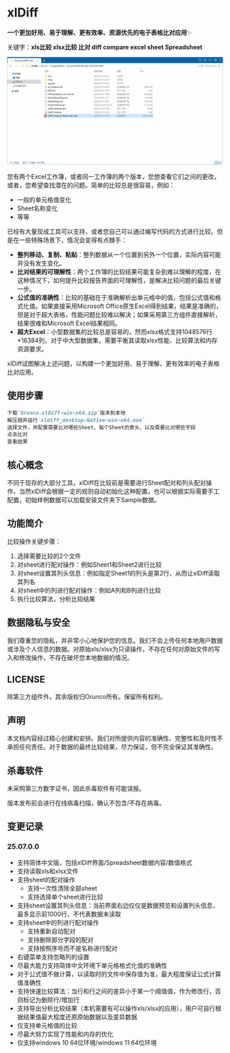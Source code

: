 # xlDiff

**一个更加好用、易于理解、更有效率、资源优先的电子表格比对应用**✨

关键字：**xls比较 xlsx比较 比对 diff compare excel sheet Spreadsheet**

![Preview](https://github.com/orunco/xldiff-release/blob/master/preview.gif) 



您有两个Excel工作簿，或者同一工作簿的两个版本，您想查看它们之间的更改，或者，您希望查找潜在的问题。简单的比较总是很容易，例如：

- 一般的单元格值变化
- Sheet名称变化
- 等等

已经有大量现成工具可以支持，或者您自己可以通过编写代码的方式进行比较。但是在一些特殊场景下，情况会变得有点棘手：

- **整列移动、复制、粘贴**：整列数据从一个位置到另外一个位置，实际内容可能并没有发生变化。
- **比对结果的可理解性**：两个工作簿的比较结果可能复杂到难以理解的程度，在这种情况下，如何提升比较报告界面的可理解性，是解决比较问题的最后关键一步。
- **公式值的准确性**：比较的基础在于准确解析出单元格中的值，包括公式值和格式化值。如果直接采用Microsoft Office原生Excel得到结果，结果是准确的，但是对于超大表格，性能问题比较难以解决；如果采用第三方组件直接解析，结果很难和Microsoft Excel结果相同。
- **超大Excel**：小型数据集的比较总是容易的，然而xlsx格式支持1048576行*16384列，对于中大型数据集，需要平衡其读取xlsx性能、比较算法和内存资源要求。

xlDiff试图解决上述问题，以构建一个更加好用、易于理解、更有效率的电子表格比对应用。



## 使用步骤

```markdown
下载`Orunco.xlDiff-win-x64.zip`版本到本地
解压缩并运行`xldiff_desktop-Native-win-x64.exe`
选择文件，并配置需要比对哪些Sheet、每个Sheet的表头、以及需要比对哪些字段
点击比对
查看结果
```






## 核心概念

不同于现存的大部分工具，xlDiff在比较前是需要进行Sheet配对和列头配对操作，当然xlDiff会根据一定的规则自动初始化这种配置，也可以根据实际需要手工配置，初始样例数据可以加载安装文件夹下Sample数据。



## 功能简介

比较操作关键步骤：

1. 选择需要比较的2个文件
2. 对sheet进行配对操作：例如Sheet1和Sheet2进行比较
3. 对sheet设置其列头信息：例如指定Sheet1的列头是第2行，从而让xlDiff读取其列名
4. 对sheet中的列进行配对操作：例如A列和B列进行比较
5. 执行比较算法，分析比较结果



## 数据隐私与安全

我们尊重您的隐私，并非常小心地保护您的信息。我们不会上传任何本地用户数据或涉及个人信息的数据。对原始xls/xlsx为只读操作，不存在任何对原始文件的写入和修改操作，不存在破坏您本地数据的情况。



## LICENSE

除第三方组件外，其余版权归Orunco所有。保留所有权利。



## 声明

本文档内容经过精心创建和安排。我们对所提供内容的准确性、完整性和及时性不承担任何责任。对于数据的最终比较结果，尽力保证，但不完全保证其准确性。



## 杀毒软件

未采购第三方数字证书，因此杀毒软件有可能误报。

版本发布前会进行在线病毒扫描，确认不包含/不存在病毒。



## 变更记录
### 25.07.0.0

- 支持简体中文版，包括xlDiff界面/Spreadsheet数据内容/数值格式
- 支持读取xls和xlsx文件
- 支持sheet的配对操作
  - 支持一次性清除全部sheet
  - 支持选择单个sheet进行比较
- 支持sheet设置其列头信息：当前界面右边仅仅是数据预览和设置列头信息，最多显示前1000行，不代表数据未读取
- 支持sheet中的列进行配对操作
  - 支持重新自动配对
  - 支持删除部分字段的配对
  - 支持按照序号而不是名称进行配对
- 右键菜单支持忽略列的设置
- 尽最大能力支持简体中文环境下单元格格式化值的准确性
- 对于公式值不做计算，以读取时的文件中保存值为准，最大程度保证公式计算值准确性
- 支持快速比较算法：当行和行之间的差异小于某一个阈值值，作为修改行，否则标记为删除行/增加行
- 支持导出分析比较结果（本机需要有可以操作xls/xlsx的应用），用户可自行根据结果值最大程度还原原始数据以及差异数据
- 仅支持单元格值的比较
- 尽最大努力实现了性能和内存的优化
- 仅支持windows 10 64位环境/windows 11 64位环境

  
